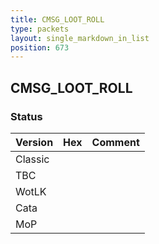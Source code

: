 ```yaml
---
title: CMSG_LOOT_ROLL
type: packets
layout: single_markdown_in_list
position: 673
---
```


## CMSG_LOOT_ROLL

### Status

Version | Hex | Comment
---------- | ---------- | ---------- 
Classic |  |  
TBC |  |  
WotLK |  |  
Cata |  |  
MoP |  |  